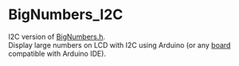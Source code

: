 # BigNumbers_I2C
I2C version of <a href="https://github.com/seanauff/BigNumbers">BigNumbers.h</a>.<br>
Display large numbers on LCD with I2C using Arduino (or any <a href="https://www.arduino.cc/en/guide/cores">board</a> compatible with Arduino IDE).
